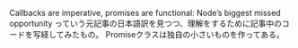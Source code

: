 Callbacks are imperative, promises are functional: Node’s biggest missed opportunity
っていう元記事の日本語訳を見つつ、理解をするために記事中のコードを写経してみたもの。
Promiseクラスは独自の小さいものを作ってある。
